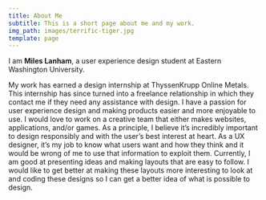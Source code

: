 ```yaml
---
title: About Me
subtitle: This is a short page about me and my work.
img_path: images/terrific-tiger.jpg
template: page
---
```


I am **Miles Lanham**, a user experience design student at Eastern Washington University.

My work has earned a design internship at ThyssenKrupp Online Metals. This internship has since turned into a freelance relationship in which they contact me if they need any assistance with design. I have a passion for user experience design and making products easier and more enjoyable to use. I would love to work on a creative team that either makes websites, applications, and/or games. As a principle, I believe it’s incredibly important to design responsibly and with the user’s best interest at heart. As a UX designer, it’s my job to know what users want and how they think and it would be wrong of me to use that information to exploit them. Currently, I am good at presenting ideas and making layouts that are easy to follow. I would like to get better at making these layouts more interesting to look at and coding these designs so I can get a better idea of what is possible to design. 
